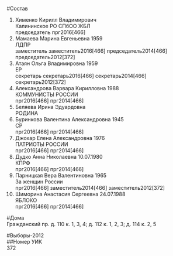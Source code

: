 #Состав  
1. Хименко Кирилл Владимирович  
    Калининское РО СПбОО ЖБЛ  
    председатель прг2016[466]  
2. Мамаева Марина Евгеньевна 1959  
    ЛДПР  
    заместитель заместитель2016[466] председатель2014[466] председатель2012[372]  
3. Атаян Ольга Владимировна 1959  
    ЕР  
    секретарь секретарь2016[466] секретарь2014[466] секретарь2012[372]  
4. Александрова Варвара Кирилловна 1988  
    КОММУНИСТЫ РОССИИ  
    прг2016[466] прг2014[466]  
5. Беляева Ирина Эдуардовна  
    РОДИНА  
6. Буринкова Валентина Александровна 1945  
    СР  
    прг2016[466] прг2014[466]  
7. Джохар Елена Александровна 1976  
    ПАТРИОТЫ РОССИИ  
    прг2016[466] прг2014[466]  
8. Дудко Анна Николаевна 10.07.1980  
    КПРФ  
    прг2016[466] прг2014[466]  
9. Парницкая Вера Валентиновна 1965  
    За женщин России  
    прг2016[466] заместитель2014[466] заместитель2012[372]  
10. Шиморина Анастасия Сергеевна 24.07.1988  
    ЯБЛОКО  
    прг2016[466] прг2014[466]  
  
#Дома  
Гражданский пр. д. 110 к. 1, 3, 4; д. 112 к. 1, 2, 3; д. 114 к. 2, 5  
  
#Выборы-2012  
##Номер УИК  
372  
